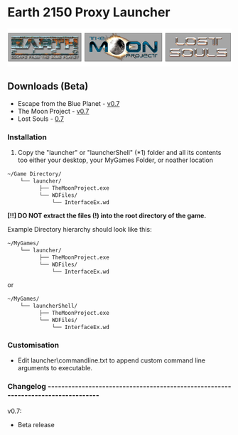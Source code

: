 # Earth 2150 Proxy Launcher
![logo](images/logo.png)

## Downloads (Beta)
* Escape from the Blue Planet - [v0.7](https://github.com/InsideEarth2150/ProxyLauncher/raw/main/Files/EarthProxyLauncher_EftBP_v0.7.zip)
* The Moon Project - [v0.7](https://github.com/InsideEarth2150/ProxyLauncher/raw/main/Files/EarthProxyLauncher_TMP_v0.7.zip)
* Lost Souls - [0.7](https://github.com/InsideEarth2150/ProxyLauncher/raw/main/Files/EarthProxyLauncher_LS_v0.7.zip)


### Installation

1. Copy the "launcher" or "launcherShell" (*1) folder and all its contents
   too either your desktop, your MyGames Folder, or noather location
```
~/Game Directory/
 	└── launcher/
	      ├── TheMoonProject.exe
	      └── WDFiles/
		      └── InterfaceEx.wd
```
**[!!] DO NOT extract the files (!) into the root directory of the game.**


Example Directory hierarchy should look like this:
```
~/MyGames/
   	└── launcher/
	      ├── TheMoonProject.exe
	      └── WDFiles/
		      └── InterfaceEx.wd
```
or 
```
~/MyGames/
   	└── launcherShell/
	      ├── TheMoonProject.exe
	      └── WDFiles/
		      └── InterfaceEx.wd
```

### Customisation

+ Edit launcher\commandline.txt to append custom command line arguments to executable.


### Changelog ---------------------------------------------------------------------------------

v0.7:
- Beta release